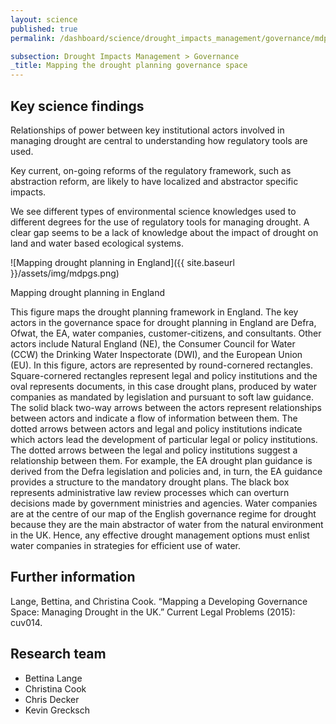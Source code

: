 ```yaml
---
layout: science
published: true
permalink: /dashboard/science/drought_impacts_management/governance/mdpgs/

subsection: Drought Impacts Management > Governance
_title: Mapping the drought planning governance space
---
```


## Key science findings

Relationships of power between key institutional actors involved in managing drought are central to understanding how regulatory tools are used.

Key current, on-going reforms of the regulatory framework, such as abstraction reform, are likely to have localized and abstractor specific impacts.

We see different types of environmental science knowledges used to different degrees for the use of regulatory tools for managing drought. A clear gap seems to be a lack of knowledge about the impact of drought on land and water based ecological systems.

![Mapping drought planning in England]({{ site.baseurl }}/assets/img/mdpgs.png)

Mapping drought planning in England

This figure maps the drought planning framework in England. The key actors in the governance space for drought planning in England are Defra, Ofwat, the EA, water companies, customer-citizens, and consultants. Other actors include Natural England (NE), the Consumer Council for Water (CCW) the Drinking Water Inspectorate (DWI), and the European Union (EU).  In this figure, actors are represented by round-cornered rectangles. Square-cornered rectangles represent legal and policy institutions and the oval represents documents, in this case drought plans, produced by water companies as mandated by legislation and pursuant to soft law guidance. The solid black two-way arrows between the actors represent relationships between actors and indicate a flow of information between them. The dotted arrows between actors and legal and policy institutions indicate which actors lead the development of particular legal or policy institutions. The dotted arrows between the legal and policy institutions suggest a relationship between them. For example, the EA drought plan guidance is derived from the Defra legislation and policies and, in turn, the EA guidance provides a structure to the mandatory drought plans. The black box represents administrative law review processes which can overturn decisions made by government ministries and agencies. Water companies are at the centre of our map of the English governance regime for drought because they are the main abstractor of water from the natural environment in the UK. Hence, any effective drought management options must enlist water companies in strategies for efficient use of water.

## Further information

Lange, Bettina, and Christina Cook. “Mapping a Developing Governance Space: Managing Drought in the UK.” Current Legal Problems (2015): cuv014.

## Research team

* Bettina Lange
* Christina Cook
* Chris Decker
* Kevin Grecksch